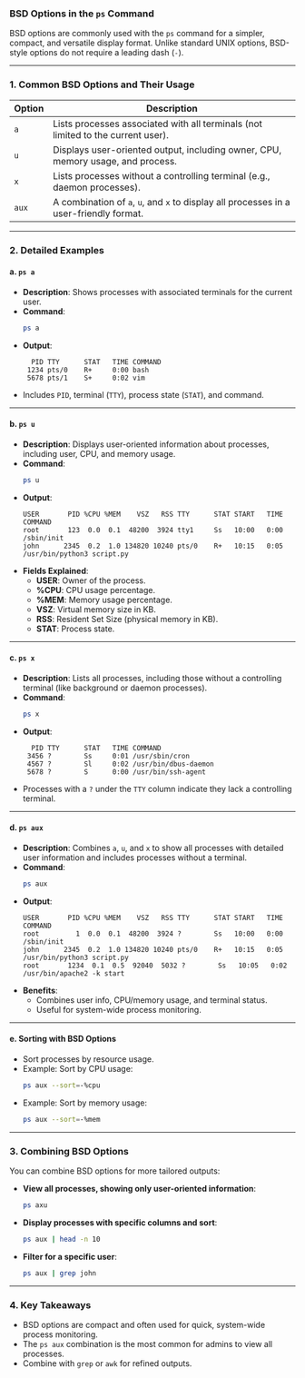 ### **BSD Options in the `ps` Command**

BSD options are commonly used with the `ps` command for a simpler, compact, and versatile display format. Unlike standard UNIX options, BSD-style options do not require a leading dash (`-`).

---

### **1. Common BSD Options and Their Usage**

| **Option** | **Description**                                                                 |
|------------|---------------------------------------------------------------------------------|
| `a`        | Lists processes associated with all terminals (not limited to the current user). |
| `u`        | Displays user-oriented output, including owner, CPU, memory usage, and process. |
| `x`        | Lists processes without a controlling terminal (e.g., daemon processes).        |
| `aux`      | A combination of `a`, `u`, and `x` to display all processes in a user-friendly format. |

---

### **2. Detailed Examples**

#### **a. `ps a`**
- **Description**: Shows processes with associated terminals for the current user.
- **Command**:
  ```bash
  ps a
  ```
- **Output**:
  ```
    PID TTY      STAT   TIME COMMAND
   1234 pts/0    R+     0:00 bash
   5678 pts/1    S+     0:02 vim
  ```
- Includes `PID`, terminal (`TTY`), process state (`STAT`), and command.

---

#### **b. `ps u`**
- **Description**: Displays user-oriented information about processes, including user, CPU, and memory usage.
- **Command**:
  ```bash
  ps u
  ```
- **Output**:
  ```
  USER       PID %CPU %MEM    VSZ   RSS TTY      STAT START   TIME COMMAND
  root       123  0.0  0.1  48200  3924 tty1     Ss   10:00   0:00 /sbin/init
  john      2345  0.2  1.0 134820 10240 pts/0    R+   10:15   0:05 /usr/bin/python3 script.py
  ```
- **Fields Explained**:
  - **USER**: Owner of the process.
  - **%CPU**: CPU usage percentage.
  - **%MEM**: Memory usage percentage.
  - **VSZ**: Virtual memory size in KB.
  - **RSS**: Resident Set Size (physical memory in KB).
  - **STAT**: Process state.

---

#### **c. `ps x`**
- **Description**: Lists all processes, including those without a controlling terminal (like background or daemon processes).
- **Command**:
  ```bash
  ps x
  ```
- **Output**:
  ```
    PID TTY      STAT   TIME COMMAND
   3456 ?        Ss     0:01 /usr/sbin/cron
   4567 ?        Sl     0:02 /usr/bin/dbus-daemon
   5678 ?        S      0:00 /usr/bin/ssh-agent
  ```
- Processes with a `?` under the `TTY` column indicate they lack a controlling terminal.

---

#### **d. `ps aux`**
- **Description**: Combines `a`, `u`, and `x` to show all processes with detailed user information and includes processes without a terminal.
- **Command**:
  ```bash
  ps aux
  ```
- **Output**:
  ```
  USER       PID %CPU %MEM    VSZ   RSS TTY      STAT START   TIME COMMAND
  root         1  0.0  0.1  48200  3924 ?        Ss   10:00   0:00 /sbin/init
  john      2345  0.2  1.0 134820 10240 pts/0    R+   10:15   0:05 /usr/bin/python3 script.py
  root       1234  0.1  0.5  92040  5032 ?        Ss   10:05   0:02 /usr/bin/apache2 -k start
  ```
- **Benefits**:
  - Combines user info, CPU/memory usage, and terminal status.
  - Useful for system-wide process monitoring.

---

#### **e. Sorting with BSD Options**
- Sort processes by resource usage.
- Example: Sort by CPU usage:
  ```bash
  ps aux --sort=-%cpu
  ```
- Example: Sort by memory usage:
  ```bash
  ps aux --sort=-%mem
  ```

---

### **3. Combining BSD Options**

You can combine BSD options for more tailored outputs:
- **View all processes, showing only user-oriented information**:
  ```bash
  ps axu
  ```
- **Display processes with specific columns and sort**:
  ```bash
  ps aux | head -n 10
  ```
- **Filter for a specific user**:
  ```bash
  ps aux | grep john
  ```

---

### **4. Key Takeaways**
- BSD options are compact and often used for quick, system-wide process monitoring.
- The `ps aux` combination is the most common for admins to view all processes.
- Combine with `grep` or `awk` for refined outputs.
